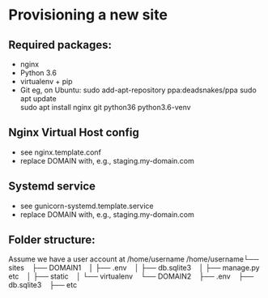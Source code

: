 Provisioning a new site
=======================
## Required packages:
* nginx
* Python 3.6
* virtualenv + pip
* Git
eg, on Ubuntu:
    sudo add-apt-repository ppa:deadsnakes/ppa
    sudo apt update    
    sudo apt install nginx git python36 python3.6-venv

## Nginx Virtual Host config
* see nginx.template.conf
* replace DOMAIN with, e.g., staging.my-domain.com

## Systemd service
* see gunicorn-systemd.template.service
* replace DOMAIN with, e.g., staging.my-domain.com

## Folder structure:

Assume we have a user account at /home/username
/home/username└── sites
    ├── DOMAIN1
    │
    	├── .env
    │
    ├── db.sqlite3    │
    ├── manage.py etc    │
    ├── static    │
    └── virtualenv
    └── DOMAIN2         ├── .env         ├── db.sqlite3         ├── etc
